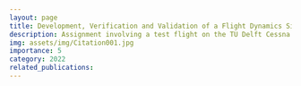 ```yaml
---
layout: page
title: Development, Verification and Validation of a Flight Dynamics Simulation
description: Assignment involving a test flight on the TU Delft Cessna Citation II aircraft.
img: assets/img/Citation001.jpg
importance: 5
category: 2022
related_publications:
---
```



<object data="{{ site.url }}{{ site.baseurl }}/assets/pdf/FD_TU.pdf" width="1000" height="1000" type="application/pdf"></object>
